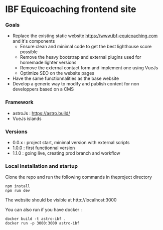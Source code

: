 # IBF Equicoaching frontend site

### Goals

- Replace the existing static website https://www.ibf-equicoaching.com and it's components
  - Ensure clean and minimal code to get the best lighthouse score possible
  - Remove the heavy bootstrap and external plugins used for homemade lighter versions
  - Remove the external contact form and implement one using VueJs
  - Optimize SEO on the website pages
- Have the same functionnalities as the base website
- Develop a generic way to modify and publish content for non developpers based on a CMS

### Framework

- astroJs : https://astro.build/
- VueJs islands

### Versions 

- 0.0.x : project start, minimal version with external scripts
- 1.0.0 : first functionnal version
- 1.1.0 : going live, creating prod branch and workflow

### Local installation and startup

Clone the repo and run the following commands in theproject directory
```
npm install
npm run dev
```

The website should be visible at http://localhost:3000 

You can also run if you have docker :
```
docker build -t astro-ibf .
docker run -p 3000:3000 astro-ibf
```
